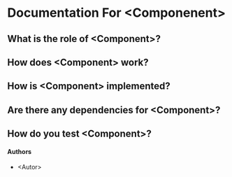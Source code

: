 # Documentation For \<Componenent\>

## What is the role of \<Component>?

## How does \<Component> work?

## How is \<Component> implemented?

## Are there any dependencies for \<Component>?

## How do you test \<Component>?

#### Authors
- \<Autor>
